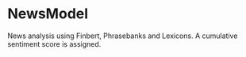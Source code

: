 # NewsModel
News analysis using Finbert, Phrasebanks and Lexicons. A cumulative sentiment score is assigned.
